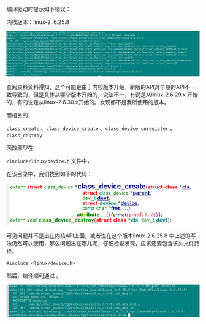 编译驱动时提示如下错误：

内核版本：linux-2..6.25.8

![](/images/chapter3/error_1.png)

查阅资料资料得知，这个可能是由于内核版本升级，新版的API对早期的API不一致导致的，但是具体从哪个版本开始的，说法不一，有说是从linux-2.6.29.x 开始的，有的说是从linux-2.6.30.x开始的。发现都不是我所使用的版本。

而相关的

`class_create` 、`class_device_create`  、`class_device_unregister`  、`class_destroy`

函数原型在

`/include/linux/device.h` 文件中，

在该目录中，我们找到如下的代码：

![](/images/chapter3/code_1.png)

可见问题并不是出在内核API上面，或者说在这个版本linux-2.6.25.8 中上述的写法仍然可以使用，那么问题出在哪儿呢，仔细检查发现，应该还要包含该头文件路径。

```
#include <linux/device.h>
```

然后，编译顺利通过 。

![](/images/chapter3/images_1.png)


